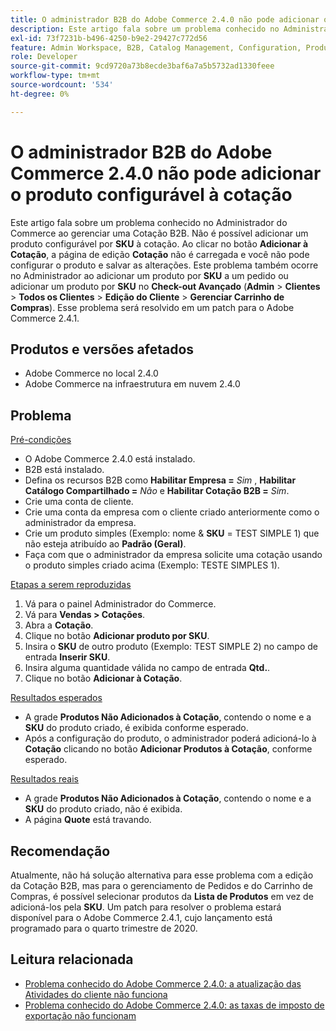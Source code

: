 ```yaml
---
title: O administrador B2B do Adobe Commerce 2.4.0 não pode adicionar o produto configurável à cotação
description: Este artigo fala sobre um problema conhecido no Administrador do Commerce ao gerenciar uma Cotação B2B. Não é possível adicionar um produto configurável por **SKU** à cotação. Ao clicar no botão **Adicionar à cotação**, a página de edição **Cotação** fica travada e você não pode configurar o produto e salvar as alterações. Esse problema também ocorre no Admin ao adicionar um produto por **SKU** a um pedido ou adicionar um produto por **SKU** na **Finalização avançada** (**Admin** &gt; **Clientes** &gt; **Todos os clientes** &gt; **Edição do cliente** &gt; **Gerenciar carrinho de compras**). Esse problema será resolvido em um patch para o Adobe Commerce 2.4.1.
exl-id: 73f7231b-b496-4250-b9e2-29427c772d56
feature: Admin Workspace, B2B, Catalog Management, Configuration, Products, Quotes
role: Developer
source-git-commit: 9cd9720a73b8ecde3baf6a7a5b5732ad1330feee
workflow-type: tm+mt
source-wordcount: '534'
ht-degree: 0%

---
```


# O administrador B2B do Adobe Commerce 2.4.0 não pode adicionar o produto configurável à cotação

Este artigo fala sobre um problema conhecido no Administrador do Commerce ao gerenciar uma Cotação B2B. Não é possível adicionar um produto configurável por **SKU** à cotação. Ao clicar no botão **Adicionar à Cotação**, a página de edição **Cotação** não é carregada e você não pode configurar o produto e salvar as alterações. Este problema também ocorre no Administrador ao adicionar um produto por **SKU** a um pedido ou adicionar um produto por **SKU** no **Check-out Avançado** (**Admin** > **Clientes** > **Todos os Clientes** > **Edição do Cliente** > **Gerenciar Carrinho de Compras**). Esse problema será resolvido em um patch para o Adobe Commerce 2.4.1.

## Produtos e versões afetados

* Adobe Commerce no local 2.4.0
* Adobe Commerce na infraestrutura em nuvem 2.4.0

## Problema

<u>Pré-condições</u>

* O Adobe Commerce 2.4.0 está instalado.
* B2B está instalado.
* Defina os recursos B2B como **Habilitar Empresa =** *Sim* , **Habilitar Catálogo Compartilhado =** *Não* e **Habilitar Cotação B2B =** *Sim*.
* Crie uma conta de cliente.
* Crie uma conta da empresa com o cliente criado anteriormente como o administrador da empresa.
* Crie um produto simples (Exemplo: nome &amp; **SKU** = TEST SIMPLE 1) que não esteja atribuído ao **Padrão (Geral)**.
* Faça com que o administrador da empresa solicite uma cotação usando o produto simples criado acima (Exemplo: TESTE SIMPLES 1).

<u>Etapas a serem reproduzidas</u>

1. Vá para o painel Administrador do Commerce.
1. Vá para **Vendas > Cotações**.
1. Abra a **Cotação**.
1. Clique no botão **Adicionar produto por SKU**.
1. Insira o **SKU** de outro produto (Exemplo: TEST SIMPLE 2) no campo de entrada **Inserir SKU**.
1. Insira alguma quantidade válida no campo de entrada **Qtd.**.
1. Clique no botão **Adicionar à Cotação**.

<u>Resultados esperados</u>

* A grade **Produtos Não Adicionados à Cotação**, contendo o nome e a **SKU** do produto criado, é exibida conforme esperado.
* Após a configuração do produto, o administrador poderá adicioná-lo à **Cotação** clicando no botão **Adicionar Produtos à Cotação**, conforme esperado.

<u>Resultados reais</u>

* A grade **Produtos Não Adicionados à Cotação**, contendo o nome e a **SKU** do produto criado, não é exibida.
* A página **Quote** está travando.

## Recomendação

Atualmente, não há solução alternativa para esse problema com a edição da Cotação B2B, mas para o gerenciamento de Pedidos e do Carrinho de Compras, é possível selecionar produtos da **Lista de Produtos** em vez de adicioná-los pela **SKU**. Um patch para resolver o problema estará disponível para o Adobe Commerce 2.4.1, cujo lançamento está programado para o quarto trimestre de 2020.

## Leitura relacionada

* [Problema conhecido do Adobe Commerce 2.4.0: a atualização das Atividades do cliente não funciona](/help/troubleshooting/miscellaneous/magento-2-4-0-refresh-on-customer-activities-does-not-work.md)
* [Problema conhecido do Adobe Commerce 2.4.0: as taxas de imposto de exportação não funcionam](/help/troubleshooting/miscellaneous/magento-2-4-0-known-issue-export-tax-rates-does-not-work.md)

